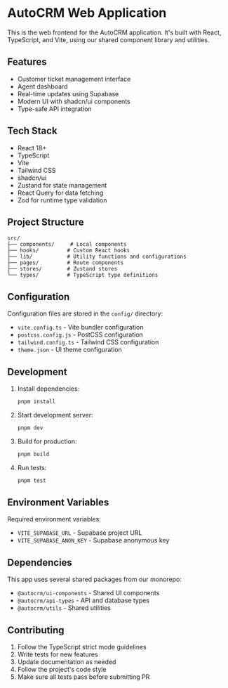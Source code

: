 # AutoCRM Web Application

This is the web frontend for the AutoCRM application. It's built with React, TypeScript, and Vite, using our shared component library and utilities.

## Features

- Customer ticket management interface
- Agent dashboard
- Real-time updates using Supabase
- Modern UI with shadcn/ui components
- Type-safe API integration

## Tech Stack

- React 18+
- TypeScript
- Vite
- Tailwind CSS
- shadcn/ui
- Zustand for state management
- React Query for data fetching
- Zod for runtime type validation

## Project Structure

```
src/
├── components/     # Local components
├── hooks/         # Custom React hooks
├── lib/           # Utility functions and configurations
├── pages/         # Route components
├── stores/        # Zustand stores
└── types/         # TypeScript type definitions
```

## Configuration

Configuration files are stored in the `config/` directory:
- `vite.config.ts` - Vite bundler configuration
- `postcss.config.js` - PostCSS configuration
- `tailwind.config.ts` - Tailwind CSS configuration
- `theme.json` - UI theme configuration

## Development

1. Install dependencies:
   ```bash
   pnpm install
   ```

2. Start development server:
   ```bash
   pnpm dev
   ```

3. Build for production:
   ```bash
   pnpm build
   ```

4. Run tests:
   ```bash
   pnpm test
   ```

## Environment Variables

Required environment variables:
- `VITE_SUPABASE_URL` - Supabase project URL
- `VITE_SUPABASE_ANON_KEY` - Supabase anonymous key

## Dependencies

This app uses several shared packages from our monorepo:
- `@autocrm/ui-components` - Shared UI components
- `@autocrm/api-types` - API and database types
- `@autocrm/utils` - Shared utilities

## Contributing

1. Follow the TypeScript strict mode guidelines
2. Write tests for new features
3. Update documentation as needed
4. Follow the project's code style
5. Make sure all tests pass before submitting PR
